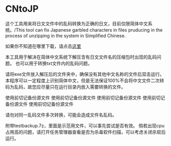 # CNtoJP
这个工具用来将日文文件中的乱码转换为正确的日文，目前仅限简体中文系统。/This tool can fix Japanese garbled characters in files pruducing in the process of unzipping in the system in Simplified Chinese.

如果你不知道在哪里下载，请点击[这里](https://github.com/CepKana/CNtoJP/releases)


本工具用于解决在简体中文系统下解压含有日文文件名的压缩包时出现的乱码问题。
也可以用于转换txt文件内的乱码问题。

请将exe文件放入解压后的文件夹中，确保没有其他中文名称的文件后双击运行。
本程序可以一定程度上识别简体中文，但是无法保证100%不会将中文文件二次转码为乱码，故您应尽量只在运行目录内放入需要转换的文件。

使用前切记备份源文件
使用前切记备份源文件
使用前切记备份源文件
使用前切记备份源文件
使用前切记备份源文件

请勿对同一乱码文件多次转换，可能会造成文件名乱码。

附带testbackup.7z，里面是示范用文件，可以事先尝试是否有效。
倘若出现cpu占用高的问题，请打开任务管理器查看是否为杀毒软件扫描，可以考虑关闭杀软后运行。

